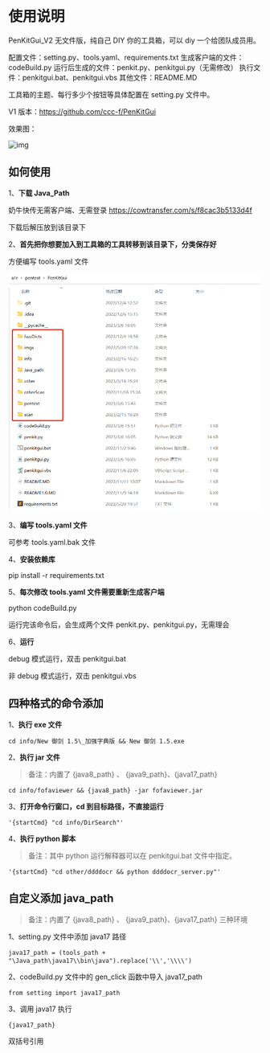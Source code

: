 # 使用说明

PenKitGui_V2 无文件版，纯自己 DIY 你的工具箱，可以 diy 一个给团队成员用。

配置文件：setting.py、tools.yaml、requirements.txt
生成客户端的文件：codeBuild.py
运行后生成的文件：penkit.py、penkitgui.py（无需修改）
执行文件：penkitgui.bat、penkitgui.vbs
其他文件：README.MD

工具箱的主题、每行多少个按钮等具体配置在 setting.py 文件中。

V1 版本：<https://github.com/ccc-f/PenKitGui>

效果图：

![img](../imgs/README/main.png)

## 如何使用

1、**下载 Java_Path**

奶牛快传无需客户端、无需登录
<https://cowtransfer.com/s/f8cac3b5133d4f>

下载后解压放到该目录下

2、**首先把你想要加入到工具箱的工具转移到该目录下，分类保存好**

方便编写 tools.yaml 文件

![file](./imgs/file.png)

3、**编写 tools.yaml 文件**

可参考 tools.yaml.bak 文件

4、**安装依赖库**

pip install -r requirements.txt

5、**每次修改 tools.yaml 文件需要重新生成客户端**

python codeBuild.py

运行完该命令后，会生成两个文件 penkit.py、penkitgui.py，无需理会

6、**运行**

debug 模式运行，双击 penkitgui.bat

非 debug 模式运行，双击 penkitgui.vbs

## 四种格式的命令添加

1、**执行 exe 文件**

```
cd info/New 御剑 1.5\_加强字典版 && New 御剑 1.5.exe
```

2、**执行 jar 文件**

> 备注：内置了 {java8_path} 、 {java9_path}、{java17_path}

```
cd info/fofaviewer && {java8_path} -jar fofaviewer.jar
```

3、**打开命令行窗口，cd 到目标路径，不直接运行**

```
'{startCmd} "cd info/DirSearch"'
```

4、**执行 python 脚本**

> 备注：其中 python 运行解释器可以在 penkitgui.bat 文件中指定。

```
'{startCmd} "cd other/ddddocr && python ddddocr_server.py"'
```

## 自定义添加 java_path

> 备注：内置了 {java8_path} 、 {java9_path}、{java17_path} 三种环境

1、setting.py 文件中添加 java17 路径

```
java17_path = (tools_path + "\Java_path\java17\\bin\java").replace('\\','\\\\')
```

2、codeBuild.py 文件中的 gen_click 函数中导入 java17_path

```
from setting import java17_path
```

3、调用 java17 执行

```
{java17_path} 
```

双括号引用
